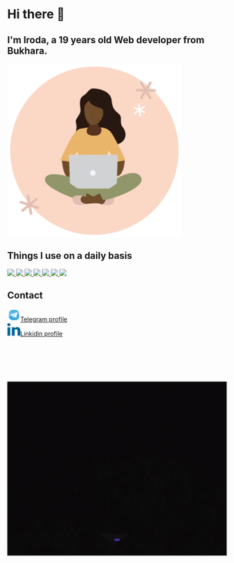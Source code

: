 # Hi there 👋

## I'm Iroda, a 19 years old Web developer from Bukhara.

<div align="center" style="display:flex;"><img src="https://github.com/iroda0103/iroda0103/blob/main/programmer_girl.gif" alt="footer" height="400" /></div>

## Things I use on a daily basis

<p align="left">  
<a href="https://github.com/iroda0103/iroda0103">
 <img  src="https://readme-components.vercel.app/api?component=logo&fill=black&logo=react&animation=spin&svgfill=15d8fe">  
 </a>
   <a href="https://github.com/iroda0103/iroda0103">
<img  src="https://readme-components.vercel.app/api?component=logo&fill=black&logo=typescript&svgfill=2d79c7">
</a>

 <a href="https://github.com/iroda0103/iroda0103">
 <img  src="https://readme-components.vercel.app/api?component=logo&fill=black&logo=node.js&svgfill=659b60">
</a>
<!--  -->
<a href="https://github.com/iroda0103/iroda0103">
<img  src="https://readme-components.vercel.app/api?component=logo&fill=black&logo=sass&svgfill=cd6799">
</a>

<!-- <a href="https://github.com/iroda0103/iroda0103">
<img  src="https://readme-components.vercel.app/api?component=logo&fill=black&logo=html5&svgfill=f06629">
</a> -->
<a href="https://github.com/iroda0103/iroda0103">
<img  src="https://readme-components.vercel.app/api?component=logo&fill=black&logo=javascript&svgfill=f6df1c">
</a>
<a href="https://github.com/iroda0103/iroda0103">
<img  src="https://readme-components.vercel.app/api?component=logo&fill=black&logo=CSS3&svgfill=028dd1">
</a>
<a href="https://github.com/iroda0103/iroda0103">
<img  src="https://readme-components.vercel.app/api?component=logo&fill=black&logo=github">
</a>
</p>

<!-- ## My Skills 💻 -->
<!-- - 👨‍💻 TypeScript, JavaScript, NodeJs
- ⚙️ React
- 👁️ SASS, CSS
- 💽  SQL => PostgreSQL, NoSQL=>MongoDb -->

## Contact
<div><a href="https://t.me/IMuminova"><img src="https://github.com/iroda0103/iroda0103/blob/main/telegram.png" alt="https://www.t.me/IMuminova" height="30">Telegram profile</a>
<br>
<a href="https://www.linkedin.com/in/iroda-muminova-30a381273/"><img src="https://github.com/iroda0103/iroda0103/blob/main/linkedin.png"  alt="https://www.linkedin.com/in/iroda-muminova-30a381273" height="30" >Linkidin profile
</a></div>
<br>
<br>
<br>
<br>
<br>
<br>

<div align="center" style="display:flex;"><img src="https://github.com/iroda0103/iroda0103/blob/main/coding-girl-animation.webp" alt="footer" height="400" /></div>
